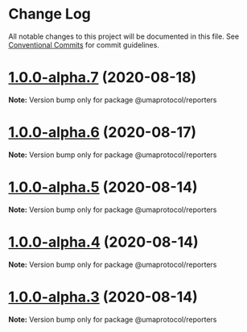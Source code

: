 # Change Log

All notable changes to this project will be documented in this file.
See [Conventional Commits](https://conventionalcommits.org) for commit guidelines.

# [1.0.0-alpha.7](https://github.com/UMAprotocol/protocol/compare/@umaprotocol/reporters@1.0.0-alpha.5...@umaprotocol/reporters@1.0.0-alpha.7) (2020-08-18)

**Note:** Version bump only for package @umaprotocol/reporters

# [1.0.0-alpha.6](https://github.com/UMAprotocol/protocol/compare/@umaprotocol/reporters@1.0.0-alpha.5...@umaprotocol/reporters@1.0.0-alpha.6) (2020-08-17)

**Note:** Version bump only for package @umaprotocol/reporters

# [1.0.0-alpha.5](https://github.com/UMAprotocol/protocol/compare/@umaprotocol/reporters@1.0.0-alpha.4...@umaprotocol/reporters@1.0.0-alpha.5) (2020-08-14)

**Note:** Version bump only for package @umaprotocol/reporters

# [1.0.0-alpha.4](https://github.com/UMAprotocol/protocol/compare/@umaprotocol/reporters@1.0.0-alpha.3...@umaprotocol/reporters@1.0.0-alpha.4) (2020-08-14)

**Note:** Version bump only for package @umaprotocol/reporters

# [1.0.0-alpha.3](https://github.com/UMAprotocol/protocol/compare/@umaprotocol/reporters@1.0.0-alpha.2...@umaprotocol/reporters@1.0.0-alpha.3) (2020-08-14)

**Note:** Version bump only for package @umaprotocol/reporters
